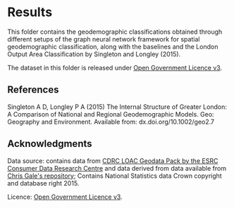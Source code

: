 # Results 

This folder contains the geodemographic classifications obtained through different setups of the graph neural network framework for spatial geodemographic classification, along with the baselines and the London Output Area Classification by Singleton and Longley (2015).

The dataset in this folder is released under [Open Government Licence v3](https://www.nationalarchives.gov.uk/doc/open-government-licence/version/3/). 


## References

Singleton A D, Longley P A (2015) The Internal Structure of Greater London: A Comparison of National and Regional Geodemographic Models. Geo: Geography and Environment. Available from: dx.doi.org/10.1002/geo2.7


## Acknowledgments

Data source: contains data from [CDRC LOAC Geodata Pack by the ESRC Consumer Data Research Centre](https://data.cdrc.ac.uk/dataset/london-oac-2011/resource/london-output-area-classification) and data derived from data available from [Chris Gale's repository](http://geogale.github.io/2011OAC); Contains National Statistics data Crown copyright and database right 2015.

Licence: [Open Government Licence v3](https://www.nationalarchives.gov.uk/doc/open-government-licence/version/3/). 